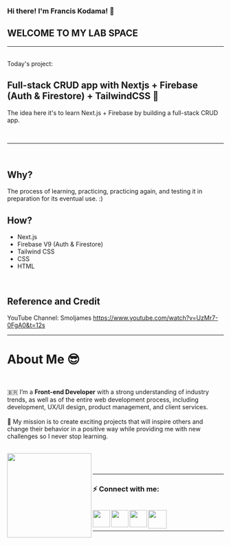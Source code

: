 ### Hi there! I'm Francis Kodama! 👋

## WELCOME TO MY LAB SPACE

<hr />
</br>
Today's project:

## Full-stack CRUD app with Nextjs + Firebase (Auth & Firestore) + TailwindCSS 🧪

The idea here it's to learn Next.js + Firebase by building a full-stack CRUD app.

</br>
<hr />
</br>

## Why?

The process of learning, practicing, practicing again, and testing it in preparation for its eventual use. :)

## How?

- Next.js
- Firebase V9 (Auth & Firestore)
- Tailwind CSS
- CSS
- HTML

</br>

## Reference and Credit

YouTube Channel: Smoljames
https://www.youtube.com/watch?v=UzMr7-0FgA0&t=12s

<hr />

# About Me 😎

<br />

🇧🇷 I’m a **Front-end Developer** with a strong understanding of industry trends, as well as of the entire web development process, including development, UX/UI design, product management, and client services.
</br>
</br>
🚀 My mission is to create exciting projects that will inspire others and change their behavior in a positive way while providing me with new challenges so I never stop learning.
</br>
</br>

<a href="https://www.fkodama.com/" target="_blank">
<img align="left" width="196px" src="https://www.fkodama.com/_permanent/git/portfolio.svg"  />
</a>

</br>
</br>

<hr />

### ⚡ Connect with me:

<br />
<a href="https://www.fkodama.com/" target="_blank">
<img align="left" width="40px" src="https://www.fkodama.com/_permanent/git/website.svg"  />
</a>

<a href="https://www.linkedin.com/in/kodama/" target="_blank">
  <img align="left" width="40px" src="https://www.fkodama.com/_permanent/git/linkedin.svg"  />
</a>
<a href="https://www.instagram.com" target="_blank">
  <img align="left" width="40px" src="https://www.fkodama.com/_permanent/git/instagram.svg"  />
</a>
<a href="mailto:fk@fkodama.com">
  <img align="left" width="43px" src="https://www.fkodama.com/_permanent/git/email.svg" />
</a>

</br>
</br>

<hr />
